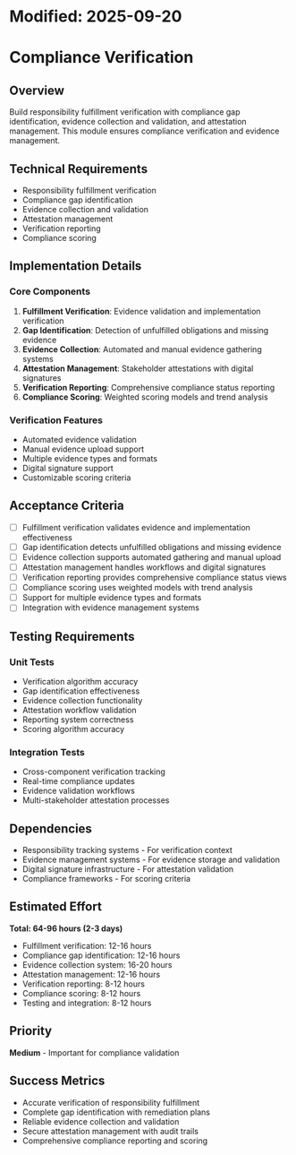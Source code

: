 # Modified: 2025-09-20

# Compliance Verification

## Overview
Build responsibility fulfillment verification with compliance gap identification, evidence collection and validation, and attestation management. This module ensures compliance verification and evidence management.

## Technical Requirements
- Responsibility fulfillment verification
- Compliance gap identification
- Evidence collection and validation
- Attestation management
- Verification reporting
- Compliance scoring

## Implementation Details

### Core Components
1. **Fulfillment Verification**: Evidence validation and implementation verification
2. **Gap Identification**: Detection of unfulfilled obligations and missing evidence
3. **Evidence Collection**: Automated and manual evidence gathering systems
4. **Attestation Management**: Stakeholder attestations with digital signatures
5. **Verification Reporting**: Comprehensive compliance status reporting
6. **Compliance Scoring**: Weighted scoring models and trend analysis

### Verification Features
- Automated evidence validation
- Manual evidence upload support
- Multiple evidence types and formats
- Digital signature support
- Customizable scoring criteria

## Acceptance Criteria
- [ ] Fulfillment verification validates evidence and implementation effectiveness
- [ ] Gap identification detects unfulfilled obligations and missing evidence
- [ ] Evidence collection supports automated gathering and manual upload
- [ ] Attestation management handles workflows and digital signatures
- [ ] Verification reporting provides comprehensive compliance status views
- [ ] Compliance scoring uses weighted models with trend analysis
- [ ] Support for multiple evidence types and formats
- [ ] Integration with evidence management systems

## Testing Requirements

### Unit Tests
- Verification algorithm accuracy
- Gap identification effectiveness
- Evidence collection functionality
- Attestation workflow validation
- Reporting system correctness
- Scoring algorithm accuracy

### Integration Tests
- Cross-component verification tracking
- Real-time compliance updates
- Evidence validation workflows
- Multi-stakeholder attestation processes

## Dependencies
- Responsibility tracking systems - For verification context
- Evidence management systems - For evidence storage and validation
- Digital signature infrastructure - For attestation validation
- Compliance frameworks - For scoring criteria

## Estimated Effort
**Total: 64-96 hours (2-3 days)**
- Fulfillment verification: 12-16 hours
- Compliance gap identification: 12-16 hours
- Evidence collection system: 16-20 hours
- Attestation management: 12-16 hours
- Verification reporting: 8-12 hours
- Compliance scoring: 8-12 hours
- Testing and integration: 8-12 hours

## Priority
**Medium** - Important for compliance validation

## Success Metrics
- Accurate verification of responsibility fulfillment
- Complete gap identification with remediation plans
- Reliable evidence collection and validation
- Secure attestation management with audit trails
- Comprehensive compliance reporting and scoring
